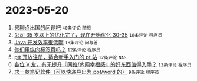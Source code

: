 # 2023-05-20

1. [来聊点出国的问题吧](https://www.v2ex.com/t/941463) `40条评论` `随想`
1. [公司 35 岁以上的优化完了，现在开始优化 30-35](https://www.v2ex.com/t/941475) `18条评论` `程序员`
1. [Java 开发效率很低啊](https://www.v2ex.com/t/941452) `18条评论` `问与答`
1. [你们用纵向标签页吗？](https://www.v2ex.com/t/941476) `12条评论` `程序员`
1. [ptt 开放注册，适合新手入门的 pt 站](https://www.v2ex.com/t/941465) `12条评论` `NAS`
1. [各位 V 友，有无提升『网络/内网幸福感』的好东西值得入手？](https://www.v2ex.com/t/941458) `12条评论` `程序员`
1. [求一款笔记软件（可以快递导出为 ppt/word 的）](https://www.v2ex.com/t/941459) `9条评论` `程序员`
